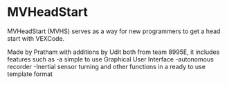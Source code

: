 # MVHeadStart

MVHeadStart (MVHS) serves as a way for new programmers to get a head start with VEXCode. 

Made by Pratham with additions by Udit both from team 8995E, it includes features such as 
-a simple to use Graphical User Interface
-autonomous recorder
-Inertial sensor turning
and other functions in a ready to use template format
